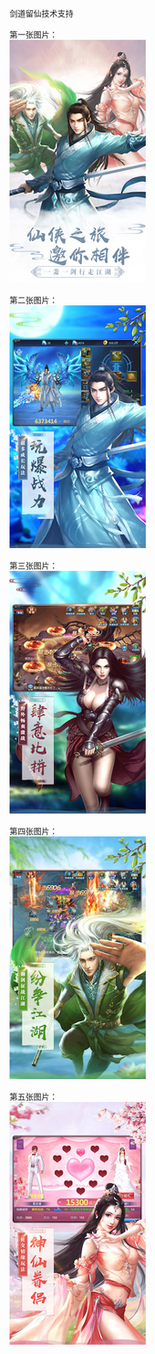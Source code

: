 剑道留仙技术支持</br></br>
第一张图片：</br>
![](https://github.com/charche/charche/blob/jdlx/1.jpg?raw=true)</br></br>
第二张图片：</br>
![](https://github.com/charche/charche/blob/jdlx/2.jpg?raw=true)</br></br>
第三张图片：</br>
![](https://github.com/charche/charche/blob/jdlx/3.jpg?raw=true)</br></br>
第四张图片：</br>
![](https://github.com/charche/charche/blob/jdlx/4.jpg?raw=true)</br></br>
第五张图片：</br>
![](https://github.com/charche/charche/blob/jdlx/5.jpg?raw=true)</br></br>

